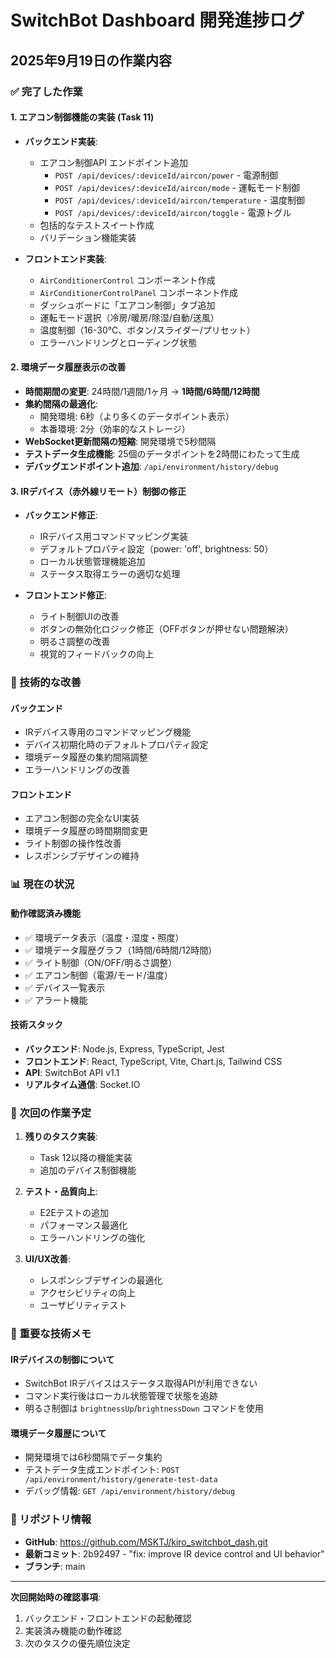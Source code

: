 # SwitchBot Dashboard 開発進捗ログ

## 2025年9月19日の作業内容

### ✅ 完了した作業

#### 1. エアコン制御機能の実装 (Task 11)
- **バックエンド実装**:
  - エアコン制御API エンドポイント追加
    - `POST /api/devices/:deviceId/aircon/power` - 電源制御
    - `POST /api/devices/:deviceId/aircon/mode` - 運転モード制御
    - `POST /api/devices/:deviceId/aircon/temperature` - 温度制御
    - `POST /api/devices/:deviceId/aircon/toggle` - 電源トグル
  - 包括的なテストスイート作成
  - バリデーション機能実装

- **フロントエンド実装**:
  - `AirConditionerControl` コンポーネント作成
  - `AirConditionerControlPanel` コンポーネント作成
  - ダッシュボードに「エアコン制御」タブ追加
  - 運転モード選択（冷房/暖房/除湿/自動/送風）
  - 温度制御（16-30°C、ボタン/スライダー/プリセット）
  - エラーハンドリングとローディング状態

#### 2. 環境データ履歴表示の改善
- **時間期間の変更**: 24時間/1週間/1ヶ月 → **1時間/6時間/12時間**
- **集約間隔の最適化**:
  - 開発環境: 6秒（より多くのデータポイント表示）
  - 本番環境: 2分（効率的なストレージ）
- **WebSocket更新間隔の短縮**: 開発環境で5秒間隔
- **テストデータ生成機能**: 25個のデータポイントを2時間にわたって生成
- **デバッグエンドポイント追加**: `/api/environment/history/debug`

#### 3. IRデバイス（赤外線リモート）制御の修正
- **バックエンド修正**:
  - IRデバイス用コマンドマッピング実装
  - デフォルトプロパティ設定（power: 'off', brightness: 50）
  - ローカル状態管理機能追加
  - ステータス取得エラーの適切な処理

- **フロントエンド修正**:
  - ライト制御UIの改善
  - ボタンの無効化ロジック修正（OFFボタンが押せない問題解決）
  - 明るさ調整の改善
  - 視覚的フィードバックの向上

### 🔧 技術的な改善

#### バックエンド
- IRデバイス専用のコマンドマッピング機能
- デバイス初期化時のデフォルトプロパティ設定
- 環境データ履歴の集約間隔調整
- エラーハンドリングの改善

#### フロントエンド
- エアコン制御の完全なUI実装
- 環境データ履歴の時間期間変更
- ライト制御の操作性改善
- レスポンシブデザインの維持

### 📊 現在の状況

#### 動作確認済み機能
- ✅ 環境データ表示（温度・湿度・照度）
- ✅ 環境データ履歴グラフ（1時間/6時間/12時間）
- ✅ ライト制御（ON/OFF/明るさ調整）
- ✅ エアコン制御（電源/モード/温度）
- ✅ デバイス一覧表示
- ✅ アラート機能

#### 技術スタック
- **バックエンド**: Node.js, Express, TypeScript, Jest
- **フロントエンド**: React, TypeScript, Vite, Chart.js, Tailwind CSS
- **API**: SwitchBot API v1.1
- **リアルタイム通信**: Socket.IO

### 🚀 次回の作業予定

1. **残りのタスク実装**:
   - Task 12以降の機能実装
   - 追加のデバイス制御機能

2. **テスト・品質向上**:
   - E2Eテストの追加
   - パフォーマンス最適化
   - エラーハンドリングの強化

3. **UI/UX改善**:
   - レスポンシブデザインの最適化
   - アクセシビリティの向上
   - ユーザビリティテスト

### 📝 重要な技術メモ

#### IRデバイスの制御について
- SwitchBot IRデバイスはステータス取得APIが利用できない
- コマンド実行後はローカル状態管理で状態を追跡
- 明るさ制御は `brightnessUp`/`brightnessDown` コマンドを使用

#### 環境データ履歴について
- 開発環境では6秒間隔でデータ集約
- テストデータ生成エンドポイント: `POST /api/environment/history/generate-test-data`
- デバッグ情報: `GET /api/environment/history/debug`

### 🔗 リポジトリ情報
- **GitHub**: https://github.com/MSKTJ/kiro_switchbot_dash.git
- **最新コミット**: 2b92497 - "fix: improve IR device control and UI behavior"
- **ブランチ**: main

---

**次回開始時の確認事項**:
1. バックエンド・フロントエンドの起動確認
2. 実装済み機能の動作確認
3. 次のタスクの優先順位決定